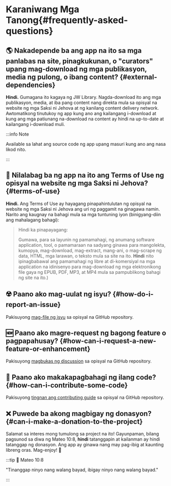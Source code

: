 # Karaniwang Mga Tanong{#frequently-asked-questions}

## :earth_americas: Nakadepende ba ang app na ito sa mga panlabas na site, pinagkukunan, o "curators" upang mag-download ng mga publikasyon, media ng pulong, o ibang content? {#external-dependencies}

**Hindi.** Gumagana ito kagaya ng JW Library. Nagda-download ito ang mga publikasyon, media, at iba pang content nang direkta mula sa opisyal na website ng mga Saksi ni Jehova at ng kanilang content delivery network. Awtomatikong tinutukoy ng app kung ano ang kailangang i-download at kung ang mga patiunang na-download na content ay hindi na up-to-date at kailangang i-download muli.

:::info Note

Available sa lahat ang source code ng app upang masuri kung ano ang nasa likod nito.

:::

## :thinking: Nilalabag ba ng app na ito ang Terms of Use ng opisyal na website ng mga Saksi ni Jehova? {#terms-of-use}

**Hindi.** Ang Terms of Use ay hayagang pinapahintulutan ng opisyal na website ng mga Saksi ni Jehova ang uri ng paggamit na ginagawa namin. Narito ang kaugnay na bahagi mula sa mga tuntuning iyon (binigyang-diin ang mahalagang bahagi):

> Hindi ka pinapayagang:
>
> Gumawa, para sa layunin ng pamamahagi, ng anumang software application, tool, o pamamaraan na sadyang ginawa para mangolekta, kumopya, mag-download, mag-extract, mang-ani, o mag-scrape ng data, HTML, mga larawan, o teksto mula sa site na ito. **Hindi** nito ipinagbabawal ang pamamahagi ng libre at di-komersiyal na mga application na idinisenyo para mag-download ng mga elektronikong file gaya ng EPUB, PDF, MP3, at MP4 mula sa pampublikong bahagi ng site na ito.)

## :radioactive: Paano ako mag-uulat ng isyu? {#how-do-i-report-an-issue}

Pakisuyong [mag-file ng isyu](https://github.com/sircharlo/meeting-media-manager/issues) sa opisyal na GitHub repository.

## :new: Paano ako magre-request ng bagong feature o pagpapahusay? {#how-can-i-request-a-new-feature-or-enhancement}

Pakisuyong [magbukas ng discussion](https://github.com/sircharlo/meeting-media-manager/discussions) sa opisyal na GitHub repository.

## :handshake: Paano ako makakapagbahagi ng ilang code? {#how-can-i-contribute-some-code}

Pakisuyong [tingnan ang contributing guide](https://github.com/sircharlo/meeting-media-manager/blob/master/CONTRIBUTING.md) sa opisyal na GitHub repository.

## :x: Puwede ba akong magbigay ng donasyon? {#can-i-make-a-donation-to-the-project}

Salamat sa interes mong tumulong sa project na ito! Gayunpaman, bilang pagsunod sa diwa ng Mateo 10:8, **hindi** tatanggapin at kailanman ay hindi tatanggap ng donasyon. Ang app ay ginawa nang may pag-ibig at kaunting libreng oras. Mag-enjoy! :tada:

:::tip :book: Mateo 10:8

"Tinanggap ninyo nang walang bayad, ibigay ninyo nang walang bayad."

:::
